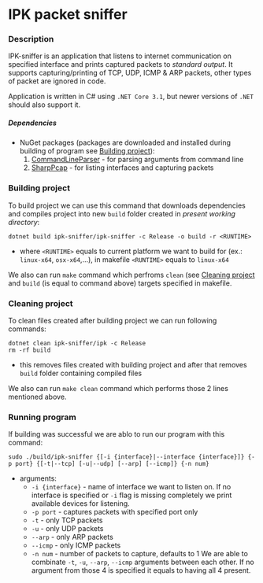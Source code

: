 # IPK packet sniffer
### Description
IPK-sniffer is an application that listens to internet communication on specified interface and prints captured packets to _standard output_. It supports capturing/printing of TCP, UDP, ICMP & ARP packets, other types of packet are ignored in code.

Application is written in C# using `.NET Core 3.1`, but newer versions of `.NET` should also support it.

##### Dependencies
- NuGet packages (packages are downloaded and installed during building of program see [Building project](#Building-project)):
  1. [CommandLineParser](https://www.nuget.org/packages/CommandLineParser/) - for parsing arguments from command line
  1. [SharpPcap](https://www.nuget.org/packages/CommandLineParser/) - for listing interfaces and capturing packets

### Building project
To build project we can use this command that downloads dependencies and compiles project into new `build` folder created in _present working directory_:
```
dotnet build ipk-sniffer/ipk-sniffer -c Release -o build -r <RUNTIME>
```
  - where `<RUNTIME>` equals to current platform we want to build for (ex.: `linux-x64`, `osx-x64`,...), in makefile `<RUNTIME>` equals to `linux-x64`

We also can run `make` command which perfroms `clean` (see [Cleaning project](#Cleaning-project) and `build` (is equal to command above) targets specified in makefile.

### Cleaning project
To clean files created after building project we can run following commands:
```
dotnet clean ipk-sniffer/ipk -c Release
rm -rf build
```
  - this removes files created with building project and after that removes `build` folder containing compiled files

We also can run `make clean` command which performs those 2 lines mentioned above.

### Running program
If building was successful we are ablo to run our program with this command:
```
sudo ./build/ipk-sniffer {[-i {interface}|--interface {interface}]} {-p port} {[-t|--tcp] [-u|--udp] [--arp] [--icmp]} {-n num}
```
- arguments:
  - `-i {interface}` - name of interface we want to listen on. If no interface is specified or `-i` flag is missing completely we print available devices for listening.
  - `-p port` - captures packets with specified port only
  - `-t` - only TCP packets
  - `-u` - only UDP packets
  - `--arp` - only ARP packets
  - `--icmp` - only ICMP packets
  - `-n num` - number of packets to capture, defaults to 1
We are able to combinate `-t`, `-u`, `--arp`, `--icmp` arguments between each other. If no argument from those 4 is specified it equals to having all 4 present.

